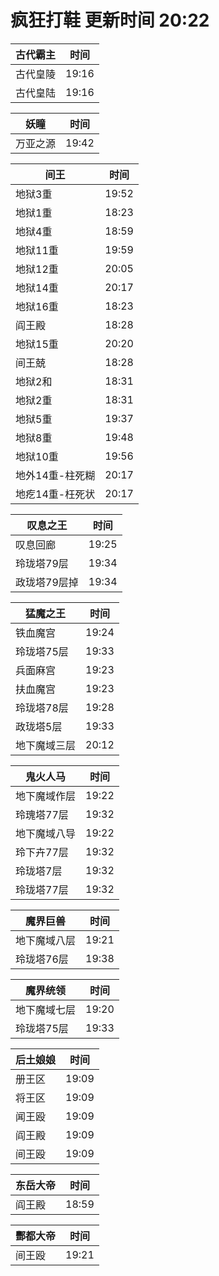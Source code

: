 # 疯狂打鞋 更新时间 20:22

| 古代霸主   | 时间    |
|--------|-------|
| 古代皇陵 | 19:16 |
| 古代皇陆 | 19:16 |

| 妖瞳   | 时间    |
|--------|-------|
| 万亚之源 | 19:42 |

| 间王   | 时间    |
|--------|-------|
| 地狱3重 | 19:52 |
| 地狱1重 | 18:23 |
| 地狱4重 | 18:59 |
| 地狱11重 | 19:59 |
| 地狱12重 | 20:05 |
| 地狱14重 | 20:17 |
| 地狱16重 | 18:23 |
| 阎王殿 | 18:28 |
| 地狱15重 | 20:20 |
| 间王兢 | 18:28 |
| 地狱2和 | 18:31 |
| 地狱2重 | 18:31 |
| 地狱5重 | 19:37 |
| 地狱8重 | 19:48 |
| 地狱10重 | 19:56 |
| 地外14重-柱死糊 | 20:17 |
| 地疙14重-枉死状 | 20:17 |

| 叹息之王   | 时间    |
|--------|-------|
| 叹息回廊 | 19:25 |
| 玲珑塔79层 | 19:34 |
| 政珑塔79层掉 | 19:34 |

| 猛魔之王   | 时间    |
|--------|-------|
| 铁血魔宫 | 19:24 |
| 玲珑塔75层 | 19:33 |
| 兵面麻宫 | 19:23 |
| 扶血魔宫 | 19:23 |
| 玲珑塔78层 | 19:28 |
| 政珑塔5层 | 19:33 |
| 地下魔域三层 | 20:12 |

| 鬼火人马   | 时间    |
|--------|-------|
| 地下魔域作层 | 19:22 |
| 玲瑰塔77层 | 19:32 |
| 地下魔域八导 | 19:22 |
| 玲下卉77层 | 19:32 |
| 玲珑塔7层 | 19:32 |
| 玲珑塔77层 | 19:32 |

| 魔界巨兽   | 时间    |
|--------|-------|
| 地下魔域八层 | 19:21 |
| 玲珑塔76层 | 19:38 |

| 魔界统领   | 时间    |
|--------|-------|
| 地下魔域七层 | 19:20 |
| 玲珑塔75层 | 19:33 |

| 后土娘娘   | 时间    |
|--------|-------|
| 册王区 | 19:09 |
| 将王区 | 19:09 |
| 闻王殴 | 19:09 |
| 阎王殿 | 19:09 |
| 间王殴 | 19:09 |

| 东岳大帝   | 时间    |
|--------|-------|
| 阎王殿 | 18:59 |

| 酆都大帝   | 时间    |
|--------|-------|
| 间王殴 | 19:21 |